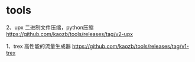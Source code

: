 # tools


2、upx 二进制文件压缩，python压缩 https://github.com/kaozb/tools/releases/tag/v2-upx

1、trex 高性能的流量生成器 https://github.com/kaozb/tools/releases/tag/v1-trex
